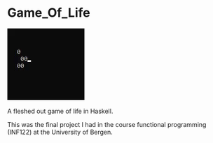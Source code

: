 # Game_Of_Life
![](ConwayGlider.gif)

A fleshed out game of life in Haskell.
	
This was the final project I had in the course functional programming (INF122) at the University of Bergen. 
